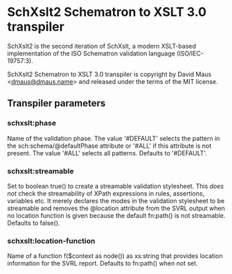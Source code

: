 # SchXslt2 Schematron to XSLT 3.0 transpiler

SchXslt2 is the second iteration of SchXslt, a modern XSLT-based implementation of the ISO Schematron validation
language (ISO/IEC-19757:3).

SchXslt2 Schematron to XSLT 3.0 transpiler is copyright by David Maus &lt;dmaus@dmaus.name&gt; and released under the
terms of the MIT license.

## Transpiler parameters

### schxslt:phase

Name of the validation phase. The value '#DEFAULT' selects the pattern in the sch:schema/@defaultPhase attribute or
'#ALL' if this attribute is not present. The value '#ALL' selects all patterns. Defaults to '#DEFAULT'.

### schxslt:streamable

Set to boolean true() to create a streamable validation stylesheet. This *does not* check the streamability of XPath
expressions in rules, assertions, variables etc. It merely declares the modes in the validation stylesheet to be
streamable and removes the @location attribute from the SVRL output when no location function is given because the
default fn:path() is not streamable. Defaults to false().

### schxslt:location-function

Name of a function f($context as node()) as xs:string that provides location information for the SVRL report. Defaults
to fn:path() when not set.
